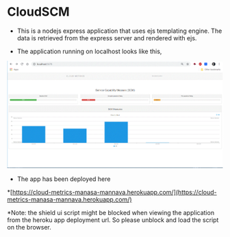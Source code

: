 # CloudSCM

* This is a nodejs express application that uses ejs templating engine. The data is retrieved from the express server and rendered with ejs.

* The application running on localhost looks like this,

![Cloud](https://github.com/mmannava/HTTP-VERBS-Req-Res/blob/master/Cloud.GIF)

* The app has been deployed here

*[https://cloud-metrics-manasa-mannava.herokuapp.com/](https://cloud-metrics-manasa-mannava.herokuapp.com/)

*Note: the shield ui script might be blocked when viewing the application from the heroku app deployment url. So please unblock and load the script on the browser.



